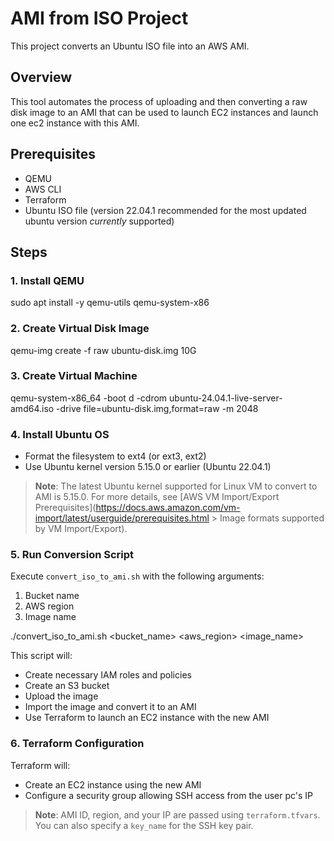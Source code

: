 # AMI from ISO Project

This project converts an Ubuntu ISO file into an AWS AMI.

## Overview

This tool automates the process of uploading and then converting a raw disk image to an AMI that can be used to launch EC2 instances and launch one ec2 instance with this AMI.

## Prerequisites

- QEMU
- AWS CLI
- Terraform
- Ubuntu ISO file (version 22.04.1 recommended for the most updated ubuntu version *currently* supported)

## Steps

### 1. Install QEMU
sudo apt install -y qemu-utils qemu-system-x86

### 2. Create Virtual Disk Image
qemu-img create -f raw ubuntu-disk.img 10G


### 3. Create Virtual Machine
qemu-system-x86_64 -boot d -cdrom ubuntu-24.04.1-live-server-amd64.iso -drive file=ubuntu-disk.img,format=raw -m 2048


### 4. Install Ubuntu OS
- Format the filesystem to ext4 (or ext3, ext2)
- Use Ubuntu kernel version 5.15.0 or earlier (Ubuntu 22.04.1)

> **Note**: The latest Ubuntu kernel supported for Linux VM to convert to AMI is 5.15.0. For more details, see [AWS VM Import/Export Prerequisites](https://docs.aws.amazon.com/vm-import/latest/userguide/prerequisites.html > Image formats supported by VM Import/Export).

### 5. Run Conversion Script

Execute `convert_iso_to_ami.sh` with the following arguments:

1. Bucket name
2. AWS region
3. Image name

./convert_iso_to_ami.sh <bucket_name> <aws_region> <image_name>

This script will:
- Create necessary IAM roles and policies
- Create an S3 bucket
- Upload the image
- Import the image and convert it to an AMI
- Use Terraform to launch an EC2 instance with the new AMI

### 6. Terraform Configuration

Terraform will:
- Create an EC2 instance using the new AMI
- Configure a security group allowing SSH access from the user pc's IP

> **Note**: AMI ID, region, and your IP are passed using `terraform.tfvars`. You can also specify a `key_name` for the SSH key pair.
 